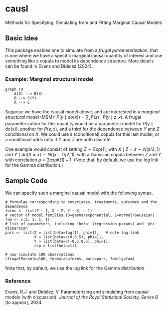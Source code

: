 # causl
Methods for Specifying, Simulating from and Fitting Marginal Causal Models

## Basic Idea

This package enables one to simulate from a _frugal parameterization_, that is
one where we have a specific marginal causal quantity of interest and use something 
like a copula to model its dependence structure.  More details can be found in
Evans and Didelez (2024).

### Example: Marginal structural model

```mermaid
graph TD
    A(Z) --> B(X)
    B --> C(Y)
    A --> C
```

Suppose we have the causal model above, and are interested in a _marginal 
structural model_ (MSM):
$P(y \mid do(x)) = \sum_z P(z) \cdot P(y \mid z, x).$
A frugal parameterization for this quantity would be a parametric model for
$P(y \mid do(x))$, another for $P(z,x)$, and a third for the dependence between
$Y$ and $Z$ conditional on $X$.  We could use a (conditional) copula for this 
last model, or a conditional odds ratio if $Y$ and $Z$ are both discrete. 

One example would consist of setting
$Z \sim \text{Exp}(1)$, with $X \mid Z=z \sim N(z/2, 1)$
and $Y \mid do(X=x) \sim N((x-1)/2, 1)$,
with a Gaussian copula between $Z$ and $Y$ with correlation $\rho = 2\text{expit}(1) - 1$. 
(Note that, by default, we use the log link for the Gamma distribution.)

## Sample Code

We can specify such a marginal causal model with the following syntax.  
```
# formulae corresponding to covariates, treatments, outcomes and the dependence
forms <- list(Z ~ 1, X ~ Z, Y ~ X, ~ 1)
# vector of model families (3=gamma/exponential, 1=normal/Gaussian)
fam <- c(3, 1, 1, 1)
# list of parameters, including 'beta' (regression params) and 'phi' dispersion
pars <- list(Z = list(beta=log(1), phi=1),   # note log-link
             X = list(beta=c(0,0.5), phi=1),
             Y = list(beta=c(-0.5,0.5), phi=1),
             cop = list(beta=1))

# now simulate 100 observations
rfrugalParam(n=100, formulas=forms, pars=pars, family=fam)
```
Note that, by default, we use the log link for the Gamma distribution.

### Reference

Evans, R.J. and Didelez, V.  Parameterizing and simulating from causal models
(with discussion). _Journal of the Royal Statistical Society, Series B_ (to 
appear), 2024.
